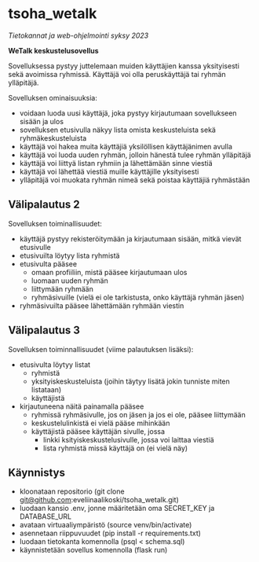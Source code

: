 # tsoha_wetalk

*Tietokannat ja web-ohjelmointi syksy 2023*

**WeTalk keskustelusovellus**

Sovelluksessa pystyy juttelemaan muiden käyttäjien kanssa yksityisesti sekä avoimissa ryhmissä. Käyttäjä voi olla peruskäyttäjä tai ryhmän ylläpitäjä.

Sovelluksen ominaisuuksia:

- voidaan luoda uusi käyttäjä, joka pystyy kirjautumaan sovellukseen sisään ja ulos
- sovelluksen etusivulla näkyy lista omista keskusteluista sekä ryhmäkeskusteluista
- käyttäjä voi hakea muita käyttäjiä yksilöllisen käyttäjänimen avulla
- käyttäjä voi luoda uuden ryhmän, jolloin hänestä tulee ryhmän ylläpitäjä
- käyttäjä voi liittyä listan ryhmiin ja lähettämään sinne viestiä
- käyttäjä voi lähettää viestiä muille käyttäjille yksityisesti
- ylläpitäjä voi muokata ryhmän nimeä sekä poistaa käyttäjiä ryhmästään

## Välipalautus 2

Sovelluksen toiminallisuudet:
- käyttäjä pystyy rekisteröitymään ja kirjautumaan sisään, mitkä vievät etusivulle
- etusivuilta löytyy lista ryhmistä
- etusivulta pääsee
    - omaan profiiliin, mistä pääsee kirjautumaan ulos
    - luomaan uuden ryhmän
    - liittymään ryhmään
    - ryhmäsivuille (vielä ei ole tarkistusta, onko käyttäjä ryhmän jäsen)
- ryhmäsivuilta pääsee lähettämään ryhmään viestin

## Välipalautus 3

Sovelluksen toiminnallisuudet (viime palautuksen lisäksi):
- etusivulta löytyy listat
    - ryhmistä
    - yksityiskeskusteluista (joihin täytyy lisätä jokin tunniste miten listataan)
    - käyttäjistä
- kirjautuneena näitä painamalla pääsee
    - ryhmissä ryhmäsivulle, jos on jäsen ja jos ei ole, pääsee liittymään
    - keskustelulinkistä ei vielä pääse mihinkään
    - käyttäjistä pääsee käyttäjän sivulle, jossa
        - linkki ksityiskeskustelusivulle, jossa voi laittaa viestiä
        - lista ryhmistä missä käyttäjä on (ei vielä näy)

## Käynnistys

- kloonataan repositorio (git clone git@github.com:eveliinaalikoski/tsoha_wetalk.git)
- luodaan kansio .env, jonne määritetään oma SECRET_KEY ja DATABASE_URL
- avataan virtuaaliympäristö (source venv/bin/activate)
- asennetaan riippuvuudet (pip install -r requirements.txt)
- luodaan tietokanta komennolla (psql < schema.sql)
- käynnistetään sovellus komennolla (flask run)